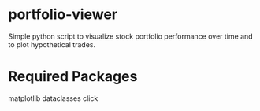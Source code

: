 # portfolio-viewer
Simple python script to visualize stock portfolio performance over time and to plot hypothetical trades.

# Required Packages
matplotlib
dataclasses
click